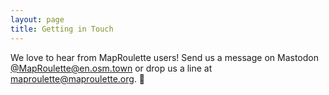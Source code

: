 ```yaml
---
layout: page
title: Getting in Touch
---
```


We love to hear from MapRoulette users! Send us a message on Mastodon [@MapRoulette@en.osm.town](https://en.osm.town/@MapRoulette) or drop us a line at [maproulette@maproulette.org](mailto:maproulette@maproulette.org). 👋
